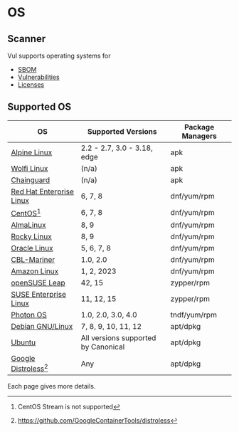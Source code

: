 # OS

## Scanner
Vul supports operating systems for 

- [SBOM][sbom]
- [Vulnerabilities][vuln]
- [Licenses][license]

## Supported OS

| OS                                            | Supported Versions                  | Package Managers |
|-----------------------------------------------|-------------------------------------|------------------|
| [Alpine Linux](alpine.md)                     | 2.2 - 2.7, 3.0 - 3.18, edge         | apk              |
| [Wolfi Linux](wolfi.md)                       | (n/a)                               | apk              |
| [Chainguard](chainguard.md)                   | (n/a)                               | apk              |
| [Red Hat Enterprise Linux](rhel.md)           | 6, 7, 8                             | dnf/yum/rpm      |
| [CentOS](centos.md)[^1]                       | 6, 7, 8                             | dnf/yum/rpm      |
| [AlmaLinux](alma.md)                          | 8, 9                                | dnf/yum/rpm      |
| [Rocky Linux](rocky.md)                       | 8, 9                                | dnf/yum/rpm      |
| [Oracle Linux](oracle.md)                     | 5, 6, 7, 8                          | dnf/yum/rpm      |
| [CBL-Mariner](cbl-mariner.md)                 | 1.0, 2.0                            | dnf/yum/rpm      |
| [Amazon Linux](amazon.md)                     | 1, 2, 2023                          | dnf/yum/rpm      |
| [openSUSE Leap](suse.md)                      | 42, 15                              | zypper/rpm       |
| [SUSE Enterprise Linux](suse.md)              | 11, 12, 15                          | zypper/rpm       |
| [Photon OS](photon.md)                        | 1.0, 2.0, 3.0, 4.0                  | tndf/yum/rpm     |
| [Debian GNU/Linux](debian.md)                 | 7, 8, 9, 10, 11, 12                 | apt/dpkg         |
| [Ubuntu](ubuntu.md)                           | All versions supported by Canonical | apt/dpkg         |
| [Google Distroless](google-distroless.md)[^2] | Any                                 | apt/dpkg         |

Each page gives more details.

[^1]: CentOS Stream is not supported 
[^2]: https://github.com/GoogleContainerTools/distroless


[sbom]: ../../supply-chain/sbom.md
[vuln]: ../../scanner/vulnerability.md
[license]: ../../scanner/license.md